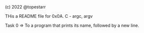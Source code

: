 (c) 2022 @topestarr

THis a README file for 0x0A. C - argc, argv

Task 0 => To a program that prints its name, followed by a new line.



